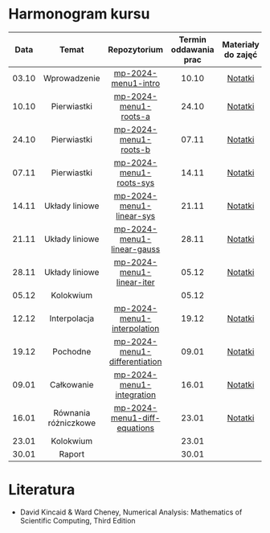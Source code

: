
# Harmonogram kursu

| Data | Temat | Repozytorium | Termin oddawania prac | Materiały do zajęć |
|:---------------:|:----------------------:|:------------------:|:-------------------------:|:-----:|
|03.10|Wprowadzenie|[mp-2024-menu1-intro](https://github.com/is-umk/mp-2024-menu1-intro)|10.10|[Notatki](https://www.is.umk.pl/~pierzcham/numerical)|
|10.10|Pierwiastki|[mp-2024-menu1-roots-a](https://github.com/is-umk/mp-2024-menu1-roots-a)|24.10|[Notatki](https://www.is.umk.pl/~pierzcham/numerical)|
|24.10|Pierwiastki|[mp-2024-menu1-roots-b](https://github.com/is-umk/mp-2024-menu1-roots-b)|07.11|[Notatki](https://www.is.umk.pl/~pierzcham/numerical)|
|07.11|Pierwiastki|[mp-2024-menu1-roots-sys](https://github.com/is-umk/mp-2024-menu1-roots-sys)|14.11|[Notatki](https://www.is.umk.pl/~pierzcham/numerical)|
|14.11|Układy liniowe|[mp-2024-menu1-linear-sys](https://github.com/is-umk/mp-2024-menu1-linear-sys)|21.11|[Notatki](https://www.is.umk.pl/~pierzcham/numerical)|
|21.11|Układy liniowe|[mp-2024-menu1-linear-gauss](https://github.com/is-umk/mp-2024-menu1-linear-gauss)|28.11|[Notatki](https://www.is.umk.pl/~pierzcham/numerical)|
|28.11|Układy liniowe|[mp-2024-menu1-linear-iter](https://github.com/is-umk/mp-2024-menu1-linear-iter)|05.12|[Notatki](https://www.is.umk.pl/~pierzcham/numerical)|
|05.12|Kolokwium| |05.12| |
|12.12|Interpolacja|[mp-2024-menu1-interpolation](https://github.com/is-umk/mp-2024-menu1-interpolation)|19.12|[Notatki](https://www.is.umk.pl/~pierzcham/numerical)|
|19.12|Pochodne|[mp-2024-menu1-differentiation](https://github.com/is-umk/mp-2024-menu1-differentiation)|09.01|[Notatki](https://www.is.umk.pl/~pierzcham/numerical)|
|09.01|Całkowanie|[mp-2024-menu1-integration](https://github.com/is-umk/mp-2024-menu1-integration)|16.01|[Notatki](https://www.is.umk.pl/~pierzcham/numerical)|
|16.01|Równania różniczkowe|[mp-2024-menu1-diff-equations](https://github.com/is-umk/mp-2024-menu1-diff-equations)|23.01|[Notatki](https://www.is.umk.pl/~pierzcham/numerical)|
|23.01|Kolokwium| |23.01 | |
|30.01|Raport| |30.01 | |

# Literatura

- David Kincaid & Ward Cheney, Numerical Analysis: Mathematics of Scientific Computing, Third Edition
